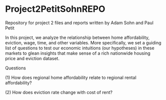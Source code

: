# Project2PetitSohnREPO
Repository for project 2 files and reports written by Adam Sohn and Paul Petit

In this project, we analyze the relationship between home affordability, eviction, wage, time, and other variables. 
More specifically, we set a guiding list of questions to test our economic intuitions (our hypotheses) 
in these markets to glean insights that make sense of a rich nationwide housing price and eviction dataset. 

Questions

(1) How does regional home affordability relate to regional rental affordability?

(2) How does eviction rate change with cost of rent?
